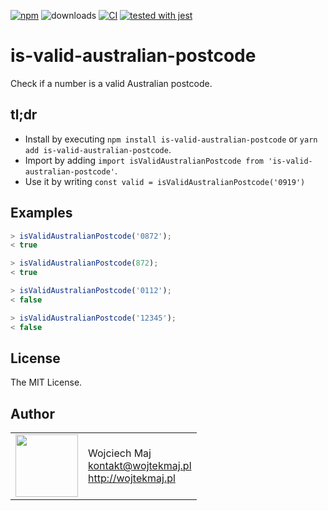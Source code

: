 [![npm](https://img.shields.io/npm/v/is-valid-australian-postcode.svg)](https://www.npmjs.com/package/is-valid-australian-postcode) ![downloads](https://img.shields.io/npm/dt/is-valid-australian-postcode.svg)  [![CI](https://github.com/DemystData/is-valid-australian-postcode/workflows/CI/badge.svg)](https://github.com/DemystData/is-valid-australian-postcode/actions) [![tested with jest](https://img.shields.io/badge/tested_with-jest-99424f.svg)](https://github.com/facebook/jest)

# is-valid-australian-postcode
Check if a number is a valid Australian postcode.

## tl;dr
* Install by executing `npm install is-valid-australian-postcode` or `yarn add is-valid-australian-postcode`.
* Import by adding `import isValidAustralianPostcode from 'is-valid-australian-postcode'`.
* Use it by writing `const valid = isValidAustralianPostcode('0919')`

## Examples

```js
> isValidAustralianPostcode('0872');
< true

> isValidAustralianPostcode(872);
< true

> isValidAustralianPostcode('0112');
< false

> isValidAustralianPostcode('12345');
< false
```

## License

The MIT License.

## Author

<table>
  <tr>
    <td>
      <img src="https://github.com/wojtekmaj.png?s=100" width="100">
    </td>
    <td>
      Wojciech Maj<br />
      <a href="mailto:kontakt@wojtekmaj.pl">kontakt@wojtekmaj.pl</a><br />
      <a href="http://wojtekmaj.pl">http://wojtekmaj.pl</a>
    </td>
  </tr>
</table>
